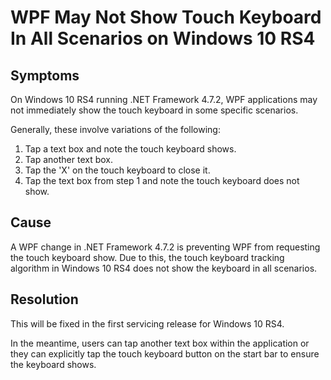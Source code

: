 # WPF May Not Show Touch Keyboard In All Scenarios on Windows 10 RS4

## Symptoms
On Windows 10 RS4 running .NET Framework 4.7.2, WPF applications may not immediately show the touch keyboard in some specific scenarios.  

Generally, these involve variations of the following:

1. Tap a text box and note the touch keyboard shows.
2. Tap another text box.
3. Tap the 'X' on the touch keyboard to close it.
4. Tap the text box from step 1 and note the touch keyboard does not show.

## Cause
A WPF change in .NET Framework 4.7.2 is preventing WPF from requesting the touch keyboard show.  Due to this, the touch keyboard tracking algorithm in Windows 10 RS4 does not show the
keyboard in all scenarios.

## Resolution
This will be fixed in the first servicing release for Windows 10 RS4.

In the meantime, users can tap another text box within the application or they can explicitly tap the touch keyboard button on the start bar to ensure the keyboard shows.
